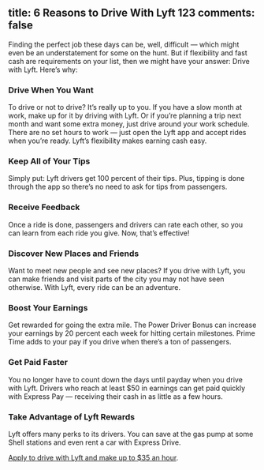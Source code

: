 title: 6 Reasons to Drive With Lyft 123
comments: false
---
Finding the perfect job these days can be, well, difficult — which might even be an understatement for some on the hunt. But if flexibility and fast cash are requirements on your list, then we might have your answer: Drive with Lyft. Here’s why:

### Drive When You Want

To drive or not to drive? It’s really up to you. If you have a slow month at work, make up for it by driving with Lyft. Or if you’re planning a trip next month and want some extra money, just drive around your work schedule. There are no set hours to work — just open the Lyft app and accept rides when you’re ready. Lyft’s flexibility makes earning cash easy.

### Keep All of Your Tips

Simply put: Lyft drivers get 100 percent of their tips. Plus, tipping is done through the app so there’s no need to ask for tips from passengers.

### Receive Feedback

Once a ride is done, passengers and drivers can rate each other, so you can learn from each ride you give. Now, that’s effective!

### Discover New Places and Friends

Want to meet new people and see new places? If you drive with Lyft, you can make friends and visit parts of the city you may not have seen otherwise. With Lyft, every ride can be an adventure.

### Boost Your Earnings

Get rewarded for going the extra mile. The Power Driver Bonus can increase your earnings by 20 percent each week for hitting certain milestones. Prime Time adds to your pay if you drive when there’s a ton of passengers.

### Get Paid Faster

You no longer have to count down the days until payday when you drive with Lyft. Drivers who reach at least $50 in earnings can get paid quickly with Express Pay — receiving their cash in as little as a few hours.

### Take Advantage of Lyft Rewards

Lyft offers many perks to its drivers. You can save at the gas pump at some Shell stations and even rent a car with Express Drive.


[Apply to drive with Lyft and make up to $35 an hour](https://www.lyft.com/drivers).
